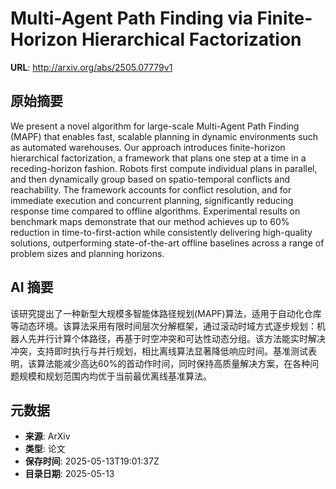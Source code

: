 # Multi-Agent Path Finding via Finite-Horizon Hierarchical Factorization

**URL**: http://arxiv.org/abs/2505.07779v1

## 原始摘要

We present a novel algorithm for large-scale Multi-Agent Path Finding (MAPF)
that enables fast, scalable planning in dynamic environments such as automated
warehouses. Our approach introduces finite-horizon hierarchical factorization,
a framework that plans one step at a time in a receding-horizon fashion. Robots
first compute individual plans in parallel, and then dynamically group based on
spatio-temporal conflicts and reachability. The framework accounts for conflict
resolution, and for immediate execution and concurrent planning, significantly
reducing response time compared to offline algorithms. Experimental results on
benchmark maps demonstrate that our method achieves up to 60% reduction in
time-to-first-action while consistently delivering high-quality solutions,
outperforming state-of-the-art offline baselines across a range of problem
sizes and planning horizons.


## AI 摘要

该研究提出了一种新型大规模多智能体路径规划(MAPF)算法，适用于自动化仓库等动态环境。该算法采用有限时间层次分解框架，通过滚动时域方式逐步规划：机器人先并行计算个体路径，再基于时空冲突和可达性动态分组。该方法能实时解决冲突，支持即时执行与并行规划，相比离线算法显著降低响应时间。基准测试表明，该算法能减少高达60%的首动作时间，同时保持高质量解决方案，在各种问题规模和规划范围内均优于当前最优离线基准算法。

## 元数据

- **来源**: ArXiv
- **类型**: 论文
- **保存时间**: 2025-05-13T19:01:37Z
- **目录日期**: 2025-05-13
